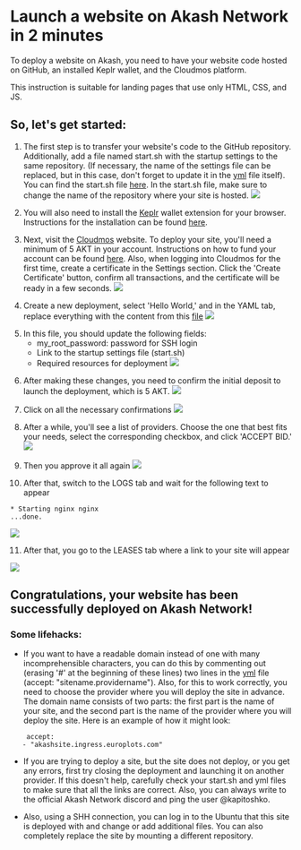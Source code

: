 # Launch a website on Akash Network in 2 minutes

 To deploy a website on Akash, you need to have your website code hosted on GitHub, an installed Keplr wallet, and the Cloudmos platform.

 This instruction is suitable for landing pages that use only HTML, CSS, and JS.
## So, let's get started:

1. The first step is to transfer your website's code to the GitHub repository. Additionally, add a file named start.sh with the startup settings to the same repository. (If necessary, the name of the settings file can be replaced, but in this case, don't forget to update it in the [yml](./deploy.yml) file itself). You can find the  start.sh file [here](./start.sh). In the start.sh file, make sure to change the name of the repository where your site is hosted.
![](./images/image-9.png)
<p></p>

2. You will also need to install the [Keplr](https://chromewebstore.google.com/detail/keplr/dmkamcknogkgcdfhhbddcghachkejeap?hl=uk&utm_source=ext_sidebar) wallet extension for your browser. Instructions for the installation can be found [here](https://help.keplr.app/articles/installation-guide-for-keplr-extension-for-beginners).
<p></p>

3. Next, visit the [Cloudmos](https://deploy.cloudmos.io/) website. To deploy your site, you'll need a minimum of 5 AKT in your account. Instructions on how to fund your account can be found [here](https://docs.akash.network/tokens-and-wallets/buy). Also, when logging into Cloudmos for the first time, create a certificate in the Settings section. Click the 'Create Certificate' button, confirm all transactions, and the certificate will be ready in a few seconds. 
![](./images/image-10.png)
<p></p>

4. Create a new deployment, select 'Hello World,' and in the YAML tab, replace everything with the content from this [file](./deploy.yml)
![](./images/image-1.png)
<p></p>

5. In this file, you should update the following fields:
   - my_root_password: password for SSH login
   - Link to the startup settings file (start.sh)
   - Required resources for deployment
![](./images/image-2.png)
<p></p>

6. After making these changes, you need to confirm the initial deposit to launch the deployment, which is 5 AKT.
![](./images/image-3.png)
<p></p>

7. Click on all the necessary confirmations
![](./images/image-4.png)
<p></p>

8. After a while, you'll see a list of providers. Choose the one that best fits your needs, select the corresponding checkbox, and click 'ACCEPT BID.'
![](./images/image-5.png)
<p></p>

9. Then you approve it all again
![](./images/image-6.png)
<p></p>

10. After that, switch to the LOGS tab and wait for the following text to appear
```
* Starting nginx nginx
...done.
```
![](./images/image-7.png)
<p></p>

11. After that, you go to the LEASES tab where a link to your site will appear

![](./images/image-8.png)
<p></p>

## Congratulations, your website has been successfully deployed on Akash Network!

### Some lifehacks:

 - If you want to have a readable domain instead of one with many incomprehensible characters, you can do this by commenting out (erasing '#' at the beginning of these lines) two lines in the [yml](./deploy.yml) file (accept: "sitename.providername"). Also, for this to work correctly, you need to choose the provider where you will deploy the site in advance. The domain name consists of two parts: the first part is the name of your site, and the second part is the name of the provider where you will deploy the site. Here is an example of how it might look:
 ``` code
     accept:
    - "akashsite.ingress.europlots.com"  
```
<p></p>

- If you are trying to deploy a site, but the site does not deploy, or you get any errors, first try closing the deployment and launching it on another provider. If this doesn't help, carefully check your start.sh and yml files to make sure that all the links are correct. Also, you can always write to the official Akash Network discord and ping the user @kapitoshko.
<p></p>

- Also, using a SHH connection, you can log in to the Ubuntu that this site is deployed with and change or add additional files. You can also completely replace the site by mounting a different repository.